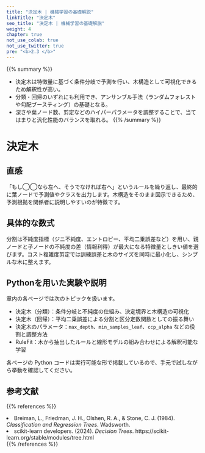 ```yaml
---
title: "決定木 | 機械学習の基礎解説"
linkTitle: "決定木"
seo_title: "決定木 | 機械学習の基礎解説"
weight: 4
chapter: true
not_use_colab: true
not_use_twitter: true
pre: "<b>2.3 </b>"
---
```


{{% summary %}}
- 決定木は特徴量に基づく条件分岐で予測を行い、木構造として可視化できるため解釈性が高い。
- 分類・回帰のいずれにも利用でき、アンサンブル手法（ランダムフォレストや勾配ブースティング）の基礎となる。
- 深さや葉ノード数、剪定などのハイパーパラメータを調整することで、当てはまりと汎化性能のバランスを取れる。
{{% /summary %}}

# 決定木

## 直感
「もし◯◯なら左へ、そうでなければ右へ」というルールを繰り返し、最終的に葉ノードで予測値やクラスを出力します。木構造をそのまま図示できるため、予測根拠を関係者に説明しやすいのが特徴です。

## 具体的な数式
分割は不純度指標（ジニ不純度、エントロピー、平均二乗誤差など）を用い、親ノードと子ノードの不純度の差（情報利得）が最大になる特徴量としきい値を選びます。コスト複雑度剪定では訓練誤差と木のサイズを同時に最小化し、シンプルな木に整えます。

## Pythonを用いた実験や説明
章内の各ページでは次のトピックを扱います。

- 決定木（分類）：条件分岐と不純度の仕組み、決定境界と木構造の可視化
- 決定木（回帰）：平均二乗誤差による分割と区分定数関数としての振る舞い
- 決定木のパラメータ：`max_depth`、`min_samples_leaf`、`ccp_alpha` などの役割と調整方法
- RuleFit：木から抽出したルールと線形モデルの組み合わせによる解釈可能な学習

各ページの Python コードは実行可能な形で掲載しているので、手元で試しながら挙動を確認してください。

## 参考文献
{{% references %}}
<li>Breiman, L., Friedman, J. H., Olshen, R. A., &amp; Stone, C. J. (1984). <i>Classification and Regression Trees</i>. Wadsworth.</li>
<li>scikit-learn developers. (2024). <i>Decision Trees</i>. https://scikit-learn.org/stable/modules/tree.html</li>
{{% /references %}}
